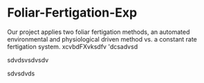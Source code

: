# Foliar-Fertigation-Exp
Our project applies two foliar fertigation methods, an automated environmental and physiological driven method vs. a constant rate fertigation system. 
xcvbdFXvksdfv
'dcsadvsd


sdvdsvsdvsdv


sdvsdvds
